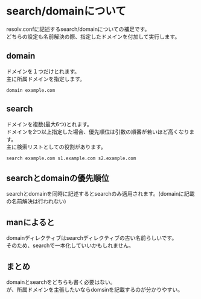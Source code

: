 # search/domainについて
resolv.confに記述するsearch/domainについての補足です。  
どちらの設定も名前解決の際、指定したドメインを付加して実行します。
## domain
ドメインを１つだけとれます。  
主に所属ドメインを指定します。
```
domain example.com
```

## search
ドメインを複数(最大6つ)とれます。  
ドメインを2つ以上指定した場合、優先順位は引数の順番が若いほど高くなります。  
主に検索リストとしての役割があります。
```
search example.com s1.example.com s2.example.com
```

## searchとdomainの優先順位
searchとdomainを同時に記述するとsearchのみ適用されます。(domainに記載の名前解決は行われない)

## manによると
domainディレクティブはsearchディレクティブの古い名前らしいです。  
そのため、searchで一本化していいかもしれません。

## まとめ
domainとsearchをどちらも書く必要はない。  
が、所属ドメインを主張したいならdomsinを記載するのが分かりやすい。

